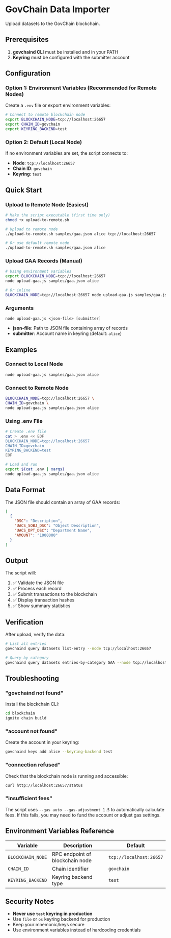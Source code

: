 # GovChain Data Importer

Upload datasets to the GovChain blockchain.

## Prerequisites

1. **govchaind CLI** must be installed and in your PATH
2. **Keyring** must be configured with the submitter account

## Configuration

### Option 1: Environment Variables (Recommended for Remote Nodes)

Create a `.env` file or export environment variables:

```bash
# Connect to remote blockchain node
export BLOCKCHAIN_NODE=tcp://localhost:26657
export CHAIN_ID=govchain
export KEYRING_BACKEND=test
```

### Option 2: Default (Local Node)

If no environment variables are set, the script connects to:
- **Node**: `tcp://localhost:26657`
- **Chain ID**: `govchain`
- **Keyring**: `test`

## Quick Start

### Upload to Remote Node (Easiest)

```bash
# Make the script executable (first time only)
chmod +x upload-to-remote.sh

# Upload to remote node
./upload-to-remote.sh samples/gaa.json alice tcp://localhost:26657

# Or use default remote node
./upload-to-remote.sh samples/gaa.json alice
```

### Upload GAA Records (Manual)

```bash
# Using environment variables
export BLOCKCHAIN_NODE=tcp://localhost:26657
node upload-gaa.js samples/gaa.json alice

# Or inline
BLOCKCHAIN_NODE=tcp://localhost:26657 node upload-gaa.js samples/gaa.json alice
```

### Arguments

```
node upload-gaa.js <json-file> [submitter]
```

- **json-file**: Path to JSON file containing array of records
- **submitter**: Account name in keyring (default: `alice`)

## Examples

### Connect to Local Node
```bash
node upload-gaa.js samples/gaa.json alice
```

### Connect to Remote Node
```bash
BLOCKCHAIN_NODE=tcp://localhost:26657 \
CHAIN_ID=govchain \
node upload-gaa.js samples/gaa.json alice
```

### Using .env File
```bash
# Create .env file
cat > .env << EOF
BLOCKCHAIN_NODE=tcp://localhost:26657
CHAIN_ID=govchain
KEYRING_BACKEND=test
EOF

# Load and run
export $(cat .env | xargs)
node upload-gaa.js samples/gaa.json alice
```

## Data Format

The JSON file should contain an array of GAA records:

```json
[
  {
    "DSC": "Description",
    "UACS_SOBJ_DSC": "Object Description",
    "UACS_DPT_DSC": "Department Name",
    "AMOUNT": "1000000"
  }
]
```

## Output

The script will:
1. ✅ Validate the JSON file
2. ✅ Process each record
3. ✅ Submit transactions to the blockchain
4. ✅ Display transaction hashes
5. ✅ Show summary statistics

## Verification

After upload, verify the data:

```bash
# List all entries
govchaind query datasets list-entry --node tcp://localhost:26657

# Query by category
govchaind query datasets entries-by-category GAA --node tcp://localhost:26657
```

## Troubleshooting

### "govchaind not found"
Install the blockchain CLI:
```bash
cd blockchain
ignite chain build
```

### "account not found"
Create the account in your keyring:
```bash
govchaind keys add alice --keyring-backend test
```

### "connection refused"
Check that the blockchain node is running and accessible:
```bash
curl http://localhost:26657/status
```

### "insufficient fees"
The script uses `--gas auto --gas-adjustment 1.5` to automatically calculate fees.
If this fails, you may need to fund the account or adjust gas settings.

## Environment Variables Reference

| Variable | Description | Default |
|----------|-------------|---------|
| `BLOCKCHAIN_NODE` | RPC endpoint of blockchain node | `tcp://localhost:26657` |
| `CHAIN_ID` | Chain identifier | `govchain` |
| `KEYRING_BACKEND` | Keyring backend type | `test` |

## Security Notes

- **Never use `test` keyring in production**
- Use `file` or `os` keyring backend for production
- Keep your mnemonic/keys secure
- Use environment variables instead of hardcoding credentials
